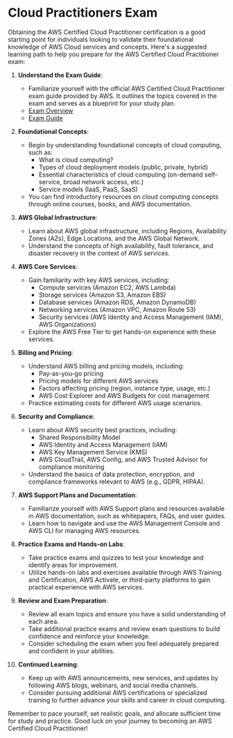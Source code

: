 # Cloud Practitioners Exam

Obtaining the AWS Certified Cloud Practitioner certification is a good starting point for individuals looking to validate their foundational knowledge of AWS Cloud services and concepts. Here's a suggested learning path to help you prepare for the AWS Certified Cloud Practitioner exam:

1. **Understand the Exam Guide**:
   - Familiarize yourself with the official AWS Certified Cloud Practitioner exam guide provided by AWS. It outlines the topics covered in the exam and serves as a blueprint for your study plan.
   - [Exam Overview](https://aws.amazon.com/certification/certified-cloud-practitioner/)
   - [Exam Guide](https://d1.awsstatic.com/training-and-certification/docs-cloud-practitioner/AWS-Certified-Cloud-Practitioner_Exam-Guide.pdf) 

2. **Foundational Concepts**:
   - Begin by understanding foundational concepts of cloud computing, such as:
     - What is cloud computing?
     - Types of cloud deployment models (public, private, hybrid)
     - Essential characteristics of cloud computing (on-demand self-service, broad network access, etc.)
     - Service models (IaaS, PaaS, SaaS)
   - You can find introductory resources on cloud computing concepts through online courses, books, and AWS documentation.

3. **AWS Global Infrastructure**:
   - Learn about AWS global infrastructure, including Regions, Availability Zones (AZs), Edge Locations, and the AWS Global Network.
   - Understand the concepts of high availability, fault tolerance, and disaster recovery in the context of AWS services.

4. **AWS Core Services**:
   - Gain familiarity with key AWS services, including:
     - Compute services (Amazon EC2, AWS Lambda)
     - Storage services (Amazon S3, Amazon EBS)
     - Database services (Amazon RDS, Amazon DynamoDB)
     - Networking services (Amazon VPC, Amazon Route 53)
     - Security services (AWS Identity and Access Management (IAM), AWS Organizations)
   - Explore the AWS Free Tier to get hands-on experience with these services.

5. **Billing and Pricing**:
   - Understand AWS billing and pricing models, including:
     - Pay-as-you-go pricing
     - Pricing models for different AWS services
     - Factors affecting pricing (region, instance type, usage, etc.)
     - AWS Cost Explorer and AWS Budgets for cost management
   - Practice estimating costs for different AWS usage scenarios.

6. **Security and Compliance**:
   - Learn about AWS security best practices, including:
     - Shared Responsibility Model
     - AWS Identity and Access Management (IAM)
     - AWS Key Management Service (KMS)
     - AWS CloudTrail, AWS Config, and AWS Trusted Advisor for compliance monitoring
   - Understand the basics of data protection, encryption, and compliance frameworks relevant to AWS (e.g., GDPR, HIPAA).

7. **AWS Support Plans and Documentation**:
   - Familiarize yourself with AWS Support plans and resources available in AWS documentation, such as whitepapers, FAQs, and user guides.
   - Learn how to navigate and use the AWS Management Console and AWS CLI for managing AWS resources.

8. **Practice Exams and Hands-on Labs**:
   - Take practice exams and quizzes to test your knowledge and identify areas for improvement.
   - Utilize hands-on labs and exercises available through AWS Training and Certification, AWS Activate, or third-party platforms to gain practical experience with AWS services.

9. **Review and Exam Preparation**:
   - Review all exam topics and ensure you have a solid understanding of each area.
   - Take additional practice exams and review exam questions to build confidence and reinforce your knowledge.
   - Consider scheduling the exam when you feel adequately prepared and confident in your abilities.

10. **Continued Learning**:
    - Keep up with AWS announcements, new services, and updates by following AWS blogs, webinars, and social media channels.
    - Consider pursuing additional AWS certifications or specialized training to further advance your skills and career in cloud computing.

Remember to pace yourself, set realistic goals, and allocate sufficient time for study and practice. Good luck on your journey to becoming an AWS Certified Cloud Practitioner!
